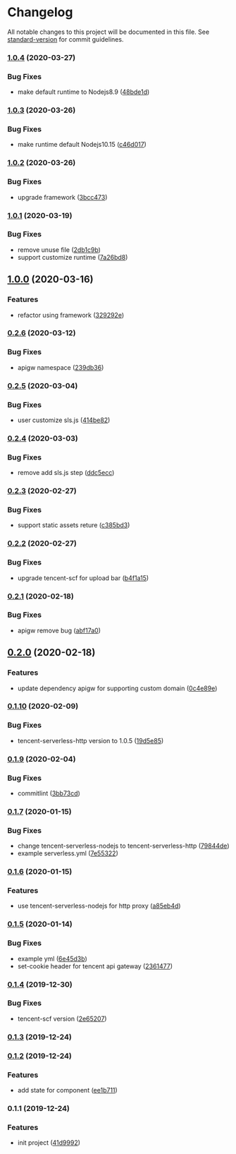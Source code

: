 # Changelog

All notable changes to this project will be documented in this file. See [standard-version](https://github.com/conventional-changelog/standard-version) for commit guidelines.

### [1.0.4](https://github.com/serverless-components/tencent-egg/compare/v1.0.3...v1.0.4) (2020-03-27)


### Bug Fixes

* make default runtime to Nodejs8.9 ([48bde1d](https://github.com/serverless-components/tencent-egg/commit/48bde1d5af0a99447f12ef1099a57819cb84879d))

### [1.0.3](https://github.com/serverless-components/tencent-egg/compare/v1.0.2...v1.0.3) (2020-03-26)


### Bug Fixes

* make runtime default Nodejs10.15 ([c46d017](https://github.com/serverless-components/tencent-egg/commit/c46d017a53aceba2b313b8577d4786cd16b46e56))

### [1.0.2](https://github.com/serverless-components/tencent-egg/compare/v1.0.1...v1.0.2) (2020-03-26)


### Bug Fixes

* upgrade framework ([3bcc473](https://github.com/serverless-components/tencent-egg/commit/3bcc4736a2ffd2ff693ac3fcf96c890ed4ed9a65))

### [1.0.1](https://github.com/serverless-components/tencent-egg/compare/v1.0.0...v1.0.1) (2020-03-19)


### Bug Fixes

* remove unuse file ([2db1c9b](https://github.com/serverless-components/tencent-egg/commit/2db1c9bd74eb978295319077b1f7722db680f2b5))
* support customize runtime ([7a26bd8](https://github.com/serverless-components/tencent-egg/commit/7a26bd84369d89ec3fe72b8d6c100d45220abb41))

## [1.0.0](https://github.com/serverless-components/tencent-egg/compare/v0.2.6...v1.0.0) (2020-03-16)


### Features

* refactor using framework ([329292e](https://github.com/serverless-components/tencent-egg/commit/329292ec4beebe60c9538e9627b605570b8c47fa))

### [0.2.6](https://github.com/serverless-components/tencent-egg/compare/v0.2.5...v0.2.6) (2020-03-12)


### Bug Fixes

* apigw namespace ([239db36](https://github.com/serverless-components/tencent-egg/commit/239db36d818049017287d0d369d3c478ffecac99))

### [0.2.5](https://github.com/serverless-components/tencent-egg/compare/v0.2.4...v0.2.5) (2020-03-04)


### Bug Fixes

* user customize sls.js ([414be82](https://github.com/serverless-components/tencent-egg/commit/414be826d5854f5e2e90b82e9aa376f01a2cd8f9))

### [0.2.4](https://github.com/serverless-components/tencent-egg/compare/v0.2.3...v0.2.4) (2020-03-03)


### Bug Fixes

* remove add sls.js step ([ddc5ecc](https://github.com/serverless-components/tencent-egg/commit/ddc5eccf0719c83cfb0b28225d73ca6973cb36f3))

### [0.2.3](https://github.com/serverless-components/tencent-egg/compare/v0.2.2...v0.2.3) (2020-02-27)


### Bug Fixes

* support static assets reture ([c385bd3](https://github.com/serverless-components/tencent-egg/commit/c385bd3c8eb15479fca58a2ddf80db304f62cf7e))

### [0.2.2](https://github.com/serverless-components/tencent-egg/compare/v0.2.1...v0.2.2) (2020-02-27)


### Bug Fixes

* upgrade tencent-scf for upload bar ([b4f1a15](https://github.com/serverless-components/tencent-egg/commit/b4f1a158779d45a96560237720c955060c4cfa10))

### [0.2.1](https://github.com/serverless-components/tencent-egg/compare/v0.2.0...v0.2.1) (2020-02-18)


### Bug Fixes

* apigw remove bug ([abf17a0](https://github.com/serverless-components/tencent-egg/commit/abf17a05eba5265e247cade44be643689cbfb48d))

## [0.2.0](https://github.com/serverless-components/tencent-egg/compare/v0.1.10...v0.2.0) (2020-02-18)


### Features

* update dependency apigw for supporting custom domain ([0c4e89e](https://github.com/serverless-components/tencent-egg/commit/0c4e89edeeaad850b85a3d1e1f368592a2d5651d))

### [0.1.10](https://github.com/serverless-components/tencent-egg/compare/v0.1.9...v0.1.10) (2020-02-09)


### Bug Fixes

* tencent-serverless-http version to 1.0.5 ([19d5e85](https://github.com/serverless-components/tencent-egg/commit/19d5e853a6cdc05f6e79e04fee24a36e92a81028))

### [0.1.9](https://github.com/serverless-components/tencent-egg/compare/v0.1.7...v0.1.9) (2020-02-04)


### Bug Fixes

* commitlint ([3bb73cd](https://github.com/serverless-components/tencent-egg/commit/3bb73cd159ed81ae504cafc3b6b159707bb84abb))

### [0.1.7](https://github.com/serverless-components/tencent-egg/compare/v0.1.6...v0.1.7) (2020-01-15)


### Bug Fixes

* change tencent-serverless-nodejs to tencent-serverless-http ([79844de](https://github.com/serverless-components/tencent-egg/commit/79844def51d30ec12f029c914b7997ef7a6921f5))
* example serverless.yml ([7e55322](https://github.com/serverless-components/tencent-egg/commit/7e553229fa7864e91c43a08d594cf939a2219f43))

### [0.1.6](https://github.com/serverless-components/tencent-egg/compare/v0.1.5...v0.1.6) (2020-01-15)


### Features

* use tencent-serverless-nodejs for http proxy ([a85eb4d](https://github.com/serverless-components/tencent-egg/commit/a85eb4d1cdc7794ac2a39a5aab7a17dcd262efbf))

### [0.1.5](https://github.com/serverless-components/tencent-egg/compare/v0.1.4...v0.1.5) (2020-01-14)


### Bug Fixes

* example yml ([6e45d3b](https://github.com/serverless-components/tencent-egg/commit/6e45d3bab43b24b38c178015823c6781c1f72ed3))
* set-cookie header for tencent api gateway ([2361477](https://github.com/serverless-components/tencent-egg/commit/23614771db7ae1e782ffc150a87ee1384874a42f))

### [0.1.4](https://github.com/serverless-components/tencent-egg/compare/v0.1.3...v0.1.4) (2019-12-30)


### Bug Fixes

* tencent-scf version ([2e65207](https://github.com/serverless-components/tencent-egg/commit/2e6520764067add003cf28b5ec02e60bc3273233))

### [0.1.3](https://github.com/serverless-components/tencent-egg/compare/v0.1.2...v0.1.3) (2019-12-24)

### [0.1.2](https://github.com/serverless-components/tencent-egg/compare/v0.1.1...v0.1.2) (2019-12-24)


### Features

* add state for component ([ee1b711](https://github.com/serverless-components/tencent-egg/commit/ee1b7116892ba57044c576b8f6ea9773a872505a))

### 0.1.1 (2019-12-24)


### Features

* init project ([41d9992](https://github.com/serverless-components/tencent-egg/commit/41d99924ae3e01a41c4a159b1864dc0610f66d97))
